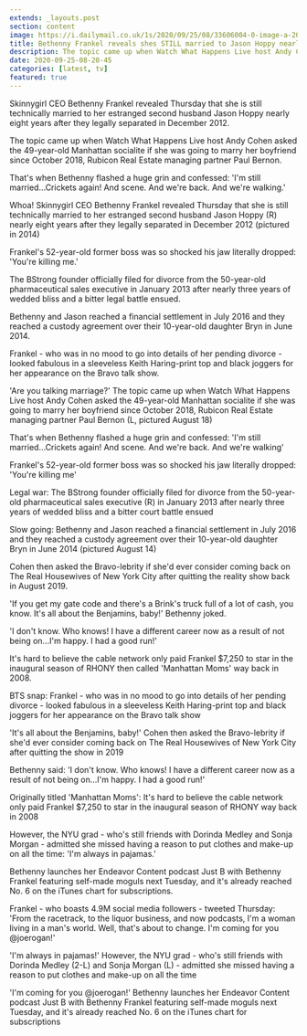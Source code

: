 ```yaml
---
extends: _layouts.post
section: content
image: https://i.dailymail.co.uk/1s/2020/09/25/08/33606004-0-image-a-204_1601017447225.jpg 
title: Bethenny Frankel reveals shes STILL married to Jason Hoppy nearly EIGHT years after split 
description: The topic came up when Watch What Happens Live host Andy Cohen asked the 49-year-old Skinnygirl CEO if she was going to marry her boyfriend since October 2018, Paul Bernon 
date: 2020-09-25-08-20-45 
categories: [latest, tv] 
featured: true 
--- 
```

Skinnygirl CEO Bethenny Frankel revealed Thursday that she is still technically married to her estranged second husband Jason Hoppy nearly eight years after they legally separated in December 2012.

The topic came up when Watch What Happens Live host Andy Cohen asked the 49-year-old Manhattan socialite if she was going to marry her boyfriend since October 2018, Rubicon Real Estate managing partner Paul Bernon.

That's when Bethenny flashed a huge grin and confessed: 'I'm still married...Crickets again! And scene. And we're back. And we're walking.'    

Whoa! Skinnygirl CEO Bethenny Frankel revealed Thursday that she is still technically married to her estranged second husband Jason Hoppy (R) nearly eight years after they legally separated in December 2012 (pictured in 2014)

Frankel's 52-year-old former boss was so shocked his jaw literally dropped: 'You're killing me.'

The BStrong founder officially filed for divorce from the 50-year-old pharmaceutical sales executive in January 2013 after nearly three years of wedded bliss and a bitter legal battle ensued.

Bethenny and Jason reached a financial settlement in July 2016 and they reached a custody agreement over their 10-year-old daughter Bryn in June 2014.

Frankel - who was in no mood to go into details of her pending divorce - looked fabulous in a sleeveless Keith Haring-print top and black joggers for her appearance on the Bravo talk show. 

'Are you talking marriage?' The topic came up when Watch What Happens Live host Andy Cohen asked the 49-year-old Manhattan socialite if she was going to marry her boyfriend since October 2018, Rubicon Real Estate managing partner Paul Bernon (L, pictured August 18) 

That's when Bethenny flashed a huge grin and confessed: 'I'm still married...Crickets again! And scene. And we're back. And we're walking'

Frankel's 52-year-old former boss was so shocked his jaw literally dropped: 'You're killing me'

Legal war: The BStrong founder officially filed for divorce from the 50-year-old pharmaceutical sales executive (R) in January 2013 after nearly three years of wedded bliss and a bitter court battle ensued 

Slow going: Bethenny and Jason reached a financial settlement in July 2016 and they reached a custody agreement over their 10-year-old daughter Bryn in June 2014 (pictured August 14)

Cohen then asked the Bravo-lebrity if she'd ever consider coming back on The Real Housewives of New York City after quitting the reality show back in August 2019.

'If you get my gate code and there's a Brink's truck full of a lot of cash, you know. It's all about the Benjamins, baby!' Bethenny joked.

'I don't know. Who knows! I have a different career now as a result of not being on...I'm happy. I had a good run!'

It's hard to believe the cable network only paid Frankel $7,250 to star in the inaugural season of RHONY then called 'Manhattan Moms' way back in 2008.

BTS snap: Frankel - who was in no mood to go into details of her pending divorce - looked fabulous in a sleeveless Keith Haring-print top and black joggers for her appearance on the Bravo talk show

'It's all about the Benjamins, baby!' Cohen then asked the Bravo-lebrity if she'd ever consider coming back on The Real Housewives of New York City after quitting the show in 2019

Bethenny said: 'I don't know. Who knows! I have a different career now as a result of not being on...I'm happy. I had a good run!'

Originally titled 'Manhattan Moms': It's hard to believe the cable network only paid Frankel $7,250 to star in the inaugural season of RHONY way back in 2008

However, the NYU grad - who's still friends with Dorinda Medley and Sonja Morgan - admitted she missed having a reason to put clothes and make-up on all the time: 'I'm always in pajamas.'

Bethenny launches her Endeavor Content podcast Just B with Bethenny Frankel featuring self-made moguls next Tuesday, and it's already reached No. 6 on the iTunes chart for subscriptions.

Frankel - who boasts 4.9M social media followers - tweeted Thursday: 'From the racetrack, to the liquor business, and now podcasts, I'm a woman living in a man's world. Well, that's about to change. I'm coming for you @joerogan!'

'I'm always in pajamas!' However, the NYU grad - who's still friends with Dorinda Medley (2-L) and Sonja Morgan (L) - admitted she missed having a reason to put clothes and make-up on all the time

'I'm coming for you @joerogan!' Bethenny launches her Endeavor Content podcast Just B with Bethenny Frankel featuring self-made moguls next Tuesday, and it's already reached No. 6 on the iTunes chart for subscriptions

